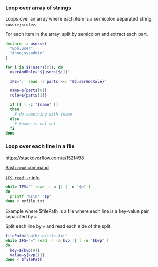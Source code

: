 ### Loop over array of strings

Loops over an array where each item is a semicolon separated string: `<user>;<role>`.

For each item in the array, split by semicolon and extract each part.

```bash
declare -a users=(
  "Bob;user"
  "Anne;sysadmin"
)

for i in ${!users[@]}; do
  userAndRole="${users[$i]}"

  IFS=';' read -a parts <<< "${userAndRole}"

  name=${parts[0]}
  role=${parts[1]}

  if [[ ! -z "$name" ]]
  then
    # do something with $name
  else
    # $name is not set
  fi
done
```

### Loop over each line in a file

https://stackoverflow.com/a/1521498

[Bash `read` command](https://linuxhint.com/bash_read_command/)

[`IFS read -r` info](https://unix.stackexchange.com/questions/209123/understanding-ifs-read-r-line)

```bash
while IFS="" read -r p || [ -n "$p" ]
do
  printf '%s\n' "$p"
done < myfile.txt
```

Example where $filePath is a file where each line is a key-value pair separated by `=`.

Split each line by `=` and read each side of the split.

```bash
filePath="path/to/file.txt"
while IFS="=" read -r -a kvp || [ -n "$kvp" ]
do
  key=${kvp[0]}
  value=${kvp[1]}
done < $filePath
```
